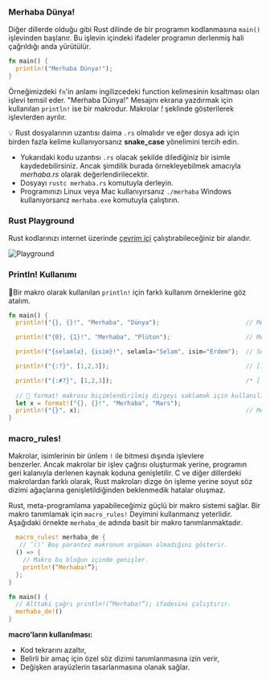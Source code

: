 ### Merhaba Dünya!
Diğer dillerde olduğu gibi Rust dilinde de bir programın kodlanmasına `main()` işlevinden başlanır. Bu  işlevin içindeki ifadeler programın derlenmiş hali çağrıldığı anda yürütülür.

```Rust
fn main() { 
  println!("Merhaba Dünya!"); 
}
````
Örneğimizdeki `fn`'in anlamı ingilizcedeki function kelimesinin kısaltması olan işlevi temsil eder. "Merhaba Dünya!" Mesajını ekrana yazdırmak için kullanılan `println!` ise bir makrodur. Makrolar *!* şeklinde gösterilerek işlevlerden ayrılır.

💡 Rust dosyalarının uzantısı daima `.rs` olmalıdır ve eğer dosya adı için birden fazla kelime kullanıyorsanız **snake_case** yönelimini tercih edin.

* Yukarıdaki kodu uzantısı `.rs` olacak şekilde dilediğiniz bir isimle kaydedebilirsiniz. Ancak şimdilik burada örnekleyebilmek amacıyla *merhaba.rs* olarak değerlendirilecektir. 
* Dosyayı `rustc merhaba.rs` komutuyla derleyin.
* Programınızı Linux veya Mac kullanıyırsanız `./merhaba` Windows kullanıyorsanız `merhaba.exe` komutuyla çalıştırın.

### Rust Playground
Rust kodlarınızı internet üzerinde [çevrim içi](https://play.rust-lang.org/) çalıştırabileceğiniz bir alandır.

![Playground](https://github.com/rust-lang-tr/dokuman/blob/master/resimler/Rust-Playground.png)

### Println! Kullanımı
💯Bir makro olarak kullanılan `println!` için farklı kullanım örneklerine göz atalım.

```Rust
fn main() { 
  println!("{}, {}!", "Merhaba", "Dünya");                        // Merhaba, Dünya! 

  println!("{0}, {1}!", "Merhaba", "Plüton");                     // Merhaba, Plüton! 

  println!("{selamla}, {isim}!", selamla="Selam", isim="Erdem");  // Selam, Erdem!

  println!("{:?}", [1,2,3]);                                      // [1, 2, 3] 

  println!("{:#?}", [1,2,3]);                                     /* [ 1, 2, 3 ] */ // 
  
  // 🔎 format! makrosu biçimlendirilmiş dizgeyi saklamak için kullanılır.
  let x = format!("{}, {}!", "Merhaba", "Mars");                  
  println!("{}", x);                                              // Merhaba, Mars! 
}
````

### macro_rules!
Makrolar, isimlerinin bir ünlem `!` ile bitmesi dışında işlevlere benzerler. Ancak makrolar bir işlev çağrısı oluşturmak yerine, programın geri kalanıyla derlenen kaynak koduna genişletilir. C ve diğer dillerdeki makrolardan farklı olarak, Rust makroları dizge ön işleme yerine soyut söz dizimi ağaçlarına genişletildiğinden beklenmedik hatalar oluşmaz.

Rust, meta-programlama yapabileceğimiz güçlü bir makro sistemi sağlar. Bir makro tanımlamak için `macro_rules!` Deyimini kullanmanız yeterlidir.
Aşağıdaki örnekte `merhaba_de` adında basit bir makro tanımlanmaktadır.

```Rust
  macro_rules! merhaba_de {
   // ‘()’ Boş parantez makronun argüman almadığını gösterir.
  () => {
    // Makro bu bloğun içinde genişler.
    println!(“Merhaba!”);
  };
}

fn main() {
  // Alttaki çağrı println!(“Merhaba!”); ifadesini çalıştırır. 
  merhaba_de!()
}
````
**macro'ların kullanılması:**

- Kod tekrarını azaltır,
- Belirli bir amaç için özel söz dizimi tanımlanmasına izin verir,
- Değişken arayüzlerin tasarlanmasına olanak sağlar.
